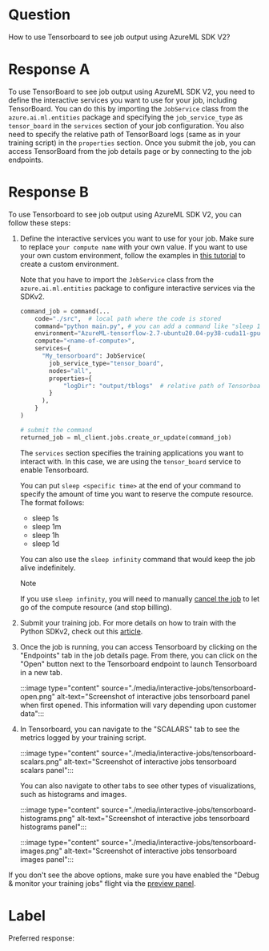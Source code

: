 
# Question

How to use Tensorboard to see job output using AzureML SDK V2?

# Response A

To use TensorBoard to see job output using AzureML SDK V2, you need to define the interactive services you want to use for your job, including TensorBoard. You can do this by importing the `JobService` class from the `azure.ai.ml.entities` package and specifying the `job_service_type` as `tensor_board` in the `services` section of your job configuration. You also need to specify the relative path of TensorBoard logs (same as in your training script) in the `properties` section. Once you submit the job, you can access TensorBoard from the job details page or by connecting to the job endpoints.

# Response B

To use Tensorboard to see job output using AzureML SDK V2, you can follow these steps:

1. Define the interactive services you want to use for your job. Make sure to replace `your compute name` with your own value. If you want to use your own custom environment, follow the examples in [this tutorial](how-to-manage-environments-v2.md) to create a custom environment. 

   Note that you have to import the `JobService` class from the `azure.ai.ml.entities` package to configure interactive services via the SDKv2. 

    ```python
    command_job = command(...
        code="./src",  # local path where the code is stored
        command="python main.py", # you can add a command like "sleep 1h" to reserve the compute resource is reserved after the script finishes running
        environment="AzureML-tensorflow-2.7-ubuntu20.04-py38-cuda11-gpu@latest",
        compute="<name-of-compute>",
        services={
          "My_tensorboard": JobService(
            job_service_type="tensor_board",
            nodes="all",
            properties={
                "logDir": "output/tblogs"  # relative path of Tensorboard logs (same as in your training script)
            }          
          ),
        }
    )

    # submit the command
    returned_job = ml_client.jobs.create_or_update(command_job)
    ```

    The `services` section specifies the training applications you want to interact with. In this case, we are using the `tensor_board` service to enable Tensorboard.

    You can put `sleep <specific time>` at the end of your command to specify the amount of time you want to reserve the compute resource. The format follows: 
    * sleep 1s
    * sleep 1m
    * sleep 1h
    * sleep 1d

    You can also use the `sleep infinity` command that would keep the job alive indefinitely. 
    
    > [!NOTE]
    > If you use `sleep infinity`, you will need to manually [cancel the job](./how-to-interactive-jobs.md#end-job) to let go of the compute resource (and stop billing). 

2. Submit your training job. For more details on how to train with the Python SDKv2, check out this [article](./how-to-train-model.md).

3. Once the job is running, you can access Tensorboard by clicking on the "Endpoints" tab in the job details page. From there, you can click on the "Open" button next to the Tensorboard endpoint to launch Tensorboard in a new tab.

   :::image type="content" source="./media/interactive-jobs/tensorboard-open.png" alt-text="Screenshot of interactive jobs tensorboard panel when first opened. This information will vary depending upon customer data":::

4. In Tensorboard, you can navigate to the "SCALARS" tab to see the metrics logged by your training script.

   :::image type="content" source="./media/interactive-jobs/tensorboard-scalars.png" alt-text="Screenshot of interactive jobs tensorboard scalars panel":::

   You can also navigate to other tabs to see other types of visualizations, such as histograms and images.

   :::image type="content" source="./media/interactive-jobs/tensorboard-histograms.png" alt-text="Screenshot of interactive jobs tensorboard histograms panel":::

   :::image type="content" source="./media/interactive-jobs/tensorboard-images.png" alt-text="Screenshot of interactive jobs tensorboard images panel":::

If you don't see the above options, make sure you have enabled the "Debug & monitor your training jobs" flight via the [preview panel](./how-to-enable-preview-features.md#how-do-i-enable-preview-features).

# Label

Preferred response: 

